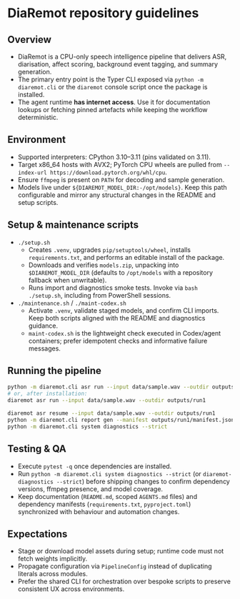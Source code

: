 # DiaRemot repository guidelines

## Overview
- DiaRemot is a CPU-only speech intelligence pipeline that delivers ASR, diarisation, affect scoring, background event tagging, and summary generation.
- The primary entry point is the Typer CLI exposed via `python -m diaremot.cli` or the `diaremot` console script once the package is installed.
- The agent runtime **has internet access**. Use it for documentation lookups or fetching pinned artefacts while keeping the workflow deterministic.

## Environment
- Supported interpreters: CPython 3.10–3.11 (pins validated on 3.11).
- Target x86_64 hosts with AVX2; PyTorch CPU wheels are pulled from `--index-url https://download.pytorch.org/whl/cpu`.
- Ensure `ffmpeg` is present on `PATH` for decoding and sample generation.
- Models live under `${DIAREMOT_MODEL_DIR:-/opt/models}`. Keep this path configurable and mirror any structural changes in the README and setup scripts.

## Setup & maintenance scripts
- `./setup.sh`
  - Creates `.venv`, upgrades `pip/setuptools/wheel`, installs `requirements.txt`, and performs an editable install of the package.
  - Downloads and verifies `models.zip`, unpacking into `$DIAREMOT_MODEL_DIR` (defaults to `/opt/models` with a repository fallback when unwritable).
  - Runs import and diagnostics smoke tests. Invoke via `bash ./setup.sh`, including from PowerShell sessions.
- `./maintenance.sh` / `./maint-codex.sh`
  - Activate `.venv`, validate staged models, and confirm CLI imports. Keep both scripts aligned with the README and diagnostics guidance.
  - `maint-codex.sh` is the lightweight check executed in Codex/agent containers; prefer idempotent checks and informative failure messages.

## Running the pipeline
```bash
python -m diaremot.cli asr run --input data/sample.wav --outdir outputs/run1
# or, after installation:
diaremot asr run --input data/sample.wav --outdir outputs/run1

diaremot asr resume --input data/sample.wav --outdir outputs/run1
python -m diaremot.cli report gen --manifest outputs/run1/manifest.json --format pdf --format html
python -m diaremot.cli system diagnostics --strict
```

## Testing & QA
- Execute `pytest -q` once dependencies are installed.
- Run `python -m diaremot.cli system diagnostics --strict` (or `diaremot-diagnostics --strict`) before shipping changes to confirm dependency versions, ffmpeg presence, and model coverage.
- Keep documentation (`README.md`, scoped `AGENTS.md` files) and dependency manifests (`requirements.txt`, `pyproject.toml`) synchronized with behaviour and automation changes.

## Expectations
- Stage or download model assets during setup; runtime code must not fetch weights implicitly.
- Propagate configuration via `PipelineConfig` instead of duplicating literals across modules.
- Prefer the shared CLI for orchestration over bespoke scripts to preserve consistent UX across environments.
